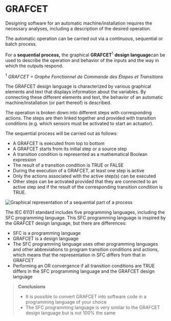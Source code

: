 # GRAFCET

Designing software for an automatic machine/installation requires the necessary analyses, including a description of the desired operation.

The automatic operation can be carried out via a continuous, sequential or batch process.

For a **sequential process,** the graphical **GRAFCET**<sup>1</sup> **design language**can be used to describe the operation and behavior of the inputs and the way in which the outputs respond.

<sup>1</sup> *GRAFCET = Graphe Fonctionnel de Commande des Étapes et Transitions* <br>

The GRAFCET design language is characterized by various graphical elements and text that displays information about the variables. By connecting these
different elements and text, the behavior of an automatic machine/installation (or part thereof) is described.

The operation is broken down into different steps with corresponding actions. The steps are then linked together and provided with transition conditions (e.g.
which sensors must be activated to start an actuator).

The sequential process will be carried out as follows:
-   A GRAFCET is executed from top to bottom
-   A GRAFCET starts from its initial step or a source step
-   A transition condition is represented as a mathematical Boolean expression
-   The result of a transition condition is TRUE or FALSE
-   During the execution of a GRAFCET, at least one step is active
-   Only the actions associated with the active step(s) can be executed
-   Other steps can be activated provided that they are connected to an active step and if the result of the corresponding transition condition is TRUE.

![Graphical representation of a sequential part of a process](/images/Grafcet/grafcet.png "Graphical representation of a sequential part of a process")

The IEC 61131 standard includes five programming languages, including the SFC programming language. This SFC programming language is inspired by the GRAFCET design language, but there are differences:
-	SFC is a programming language
-	GRAFCET is a design language
-	The SFC programming language uses other programming languages and other abbreviations to program transition conditions and actions, which means that the representation in SFC differs from that in GRAFCET
-	Performing an OR convergence if all transition conditions are TRUE differs in the SFC programming language and the GRAFCET design language

> **Conclusions**
> -	It is possible to convert GRAFCET into software code in a programming language of your choice
> -	The SFC programming language is very similar to the GRAFCET design language but is not 100% the same